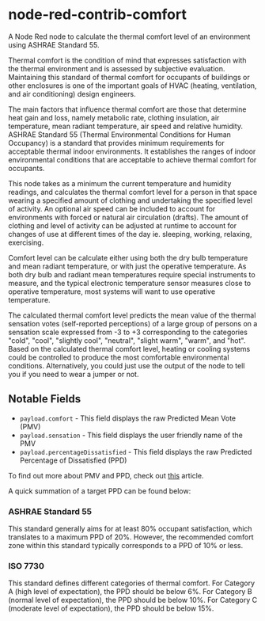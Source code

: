 # node-red-contrib-comfort

A Node Red node to calculate the thermal comfort level of an environment using ASHRAE Standard 55.

Thermal comfort is the condition of mind that expresses satisfaction with the thermal environment and is assessed by subjective evaluation. Maintaining this standard of thermal comfort for occupants of buildings or other enclosures is one of the important goals of HVAC (heating, ventilation, and air conditioning) design engineers.

The main factors that influence thermal comfort are those that determine heat gain and loss, namely metabolic rate, clothing insulation, air temperature, mean radiant temperature, air speed and relative humidity. ASHRAE Standard 55 (Thermal Environmental Conditions for Human Occupancy) is a standard that provides minimum requirements for acceptable thermal indoor environments. It establishes the ranges of indoor environmental conditions that are acceptable to achieve thermal comfort for occupants.

This node takes as a minimum the current temperature and humidity readings, and calculates the thermal comfort level for a person in that space wearing a specified amount of clothing and undertaking the specified level of activity. An optional air speed can be included to account for environments with forced or natural air circulation (drafts). The amount of clothing and level of activity can be adjusted at runtime to account for changes of use at different times of the day ie. sleeping, working, relaxing, exercising.

Comfort level can be calculate either using both the dry bulb temperature and mean radiant temperature, or with just the operative temperature. As both dry bulb and radiant mean temperatures require special instruments to measure, and the typical electronic temperature sensor measures close to operative temperature, most systems will want to use operative temperature.

The calculated thermal comfort level predicts the mean value of the thermal sensation votes (self-reported perceptions) of a large group of persons on a sensation scale expressed from -3 to +3 corresponding to the categories "cold", "cool", "slightly cool", "neutral", "slight warm", "warm", and "hot". Based on the calculated thermal comfort level, heating or cooling systems could be controlled to produce the most comfortable environmental conditions. Alternatively, you could just use the output of the node to tell you if you need to wear a jumper or not.

## Notable Fields

- `payload.comfort` - This field displays the raw Predicted Mean Vote (PMV)
- `payload.sensation` - This field displays the user friendly name of the PMV
- `payload.percentageDissatisfied` - This field displays the raw Predicted Percentage of Dissatisfied (PPD)

To find out more about PMV and PPD, check out [this](https://www.simscale.com/blog/what-is-pmv-ppd/) article.

A quick summation of a target PPD can be found below:

### ASHRAE Standard 55

This standard generally aims for at least 80% occupant satisfaction, which translates to a maximum PPD of 20%. However, the recommended comfort zone within this standard typically corresponds to a PPD of 10% or less.

### ISO 7730

This standard defines different categories of thermal comfort. For Category A (high level of expectation), the PPD should be below 6%. For Category B (normal level of expectation), the PPD should be below 10%. For Category C (moderate level of expectation), the PPD should be below 15%.
